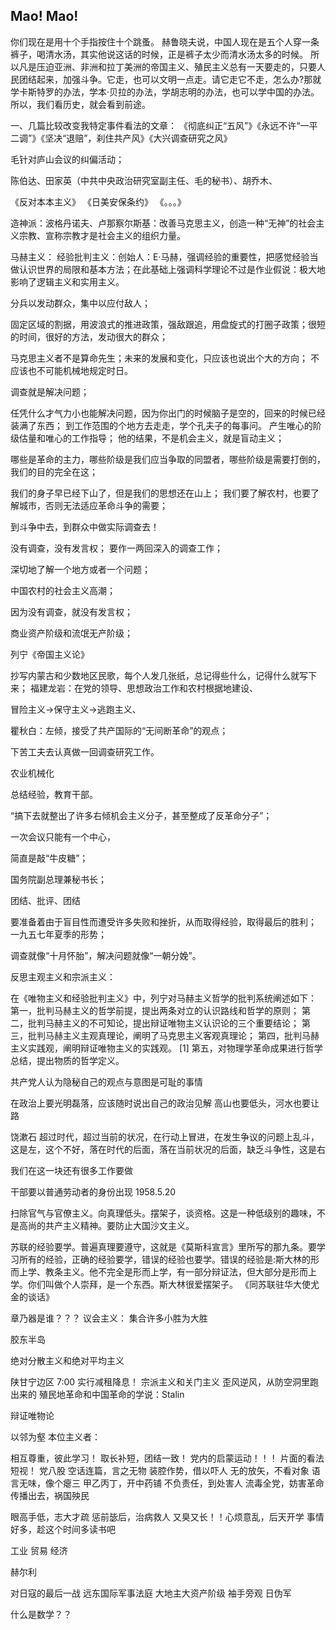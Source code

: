 ## Mao! Mao!



你们现在是用十个手指按住十个跳蚤。
赫鲁晓夫说，中国人现在是五个人穿一条裤子，喝清水汤，其实他说这话的时候，正是裤子太少而清水汤太多的时候。
所以凡是压迫亚洲、非洲和拉丁美洲的帝国主义、殖民主义总有一天要走的，只要人民团结起来，加强斗争。它走，也可以文明一点走。请它走它不走，怎么办?那就学卡斯特罗的办法，学本·贝拉的办法，学胡志明的办法，也可以学中国的办法。所以，我们看历史，就会看到前途。


一、几篇比较改变我特定事件看法的文章：
《彻底纠正“五风”》《永远不许“一平二调”》《坚决“退赔”，刹住共产风》《大兴调查研究之风》

毛针对庐山会议的纠偏活动；

陈伯达、田家英（中共中央政治研究室副主任、毛的秘书）、胡乔木、

《反对本本主义》
《日美安保条约》
《。。。》

造神派：波格丹诺夫、卢那察尔斯基：改善马克思主义，创造一种“无神”的社会主义宗教、宣称宗教才是社会主义的组织力量。

马赫主义：
经验批判主义：创始人：E·马赫，强调经验的重要性，把感觉经验当做认识世界的局限和基本方法；在此基础上强调科学理论不过是作业假说：极大地影响了逻辑主义和实用主义。

分兵以发动群众，集中以应付敌人；


固定区域的割据，用波浪式的推进政策，强敌跟追，用盘旋式的打圈子政策；很短的时间，很好的方法，发动很大的群众；

马克思主义者不是算命先生；未来的发展和变化，只应该也说出个大的方向；
不应该也不可能机械地规定时日。

调查就是解决问题；

任凭什么才气力小也能解决问题，因为你出门的时候脑子是空的，回来的时候已经装满了东西；
到工作范围的个地方去走走，学个孔夫子的每事问。
产生唯心的阶级估量和唯心的工作指导；
他的结果，不是机会主义，就是盲动主义；

哪些是革命的主力，哪些阶级是我们应当争取的同盟者，哪些阶级是需要打倒的，我们的目的完全在这；

我们的身子早已经下山了，但是我们的思想还在山上；
我们要了解农村，也要了解城市，否则无法适应革命斗争的需要；

到斗争中去，到群众中做实际调查去！

没有调查，没有发言权；
要作一两回深入的调查工作；

深切地了解一个地方或者一个问题；

中国农村的社会主义高潮；

因为没有调查，就没有发言权；

商业资产阶级和流氓无产阶级；

列宁《帝国主义论》

抄写内蒙古和少数地区民歌，每个人发几张纸，总记得些什么，记得什么就写下来；
福建龙岩：在党的领导、思想政治工作和农村根据地建设、

冒险主义->保守主义->逃跑主义、

瞿秋白：左倾，接受了共产国际的“无间断革命”的观点；

下苦工夫去认真做一回调查研究工作。

农业机械化

总结经验，教育干部。

“搞下去就整出了许多右倾机会主义分子，甚至整成了反革命分子”；

一次会议只能有一个中心，

简直是敲“牛皮糖”；

国务院副总理兼秘书长；

团结、批评、团结

要准备着由于盲目性而遭受许多失败和挫折，从而取得经验，取得最后的胜利；
一九五七年夏季的形势；


调查就像“十月怀胎”，解决问题就像“一朝分娩”。

反思主观主义和宗派主义：

在《唯物主义和经验批判主义》中，列宁对马赫主义哲学的批判系统阐述如下：
第一，批判马赫主义的哲学前提，提出两条对立的认识路线和哲学的原则；
第二，批判马赫主义的不可知论，提出辩证唯物主义认识论的三个重要结论；
第三，批判马赫主义主观真理论，阐明了马克思主义客观真理论；
第四，批判马赫主义实践观，阐明辩证唯物主义的实践观。 [1] 
第五，对物理学革命成果进行哲学总结，提出物质的哲学定义。


共产党人认为隐秘自己的观点与意图是可耻的事情

在政治上要光明磊落，应该随时说出自己的政治见解
高山也要低头，河水也要让路

饶漱石
超过时代，超过当前的状况，在行动上冒进，在发生争议的问题上乱斗，这是左，这个不好，落在时代的后面，落在当前状况的后面，缺乏斗争性，这是右

我们在这一块还有很多工作要做

干部要以普通劳动者的身份出现 1958.5.20

扫除官气与官僚主义。向真理低头。摆架子，谈资格。这是一种低级别的趣味，不是高尚的共产主义精神。要防止大国沙文主义。


苏联的经验要学。普遍真理要遵守，这就是《莫斯科宣言》里所写的那九条。要学习所有的经验，正确的经验要学，错误的经验也要学。错误的经验是:斯大林的形而上学、教条主义。他不完全是形而上学，有一部分辩证法，但大部分是形而上学。你们叫做个人崇拜，是一个东西。斯大林很爱摆架子。
《同苏联驻华大使尤金的谈话》




章乃器是谁？？？
议会主义：
集合许多小胜为大胜

胶东半岛

绝对分散主义和绝对平均主义

陕甘宁边区
7:00
实行减租降息！
宗派主义和关门主义
歪风逆风，从防空洞里跑出来的
殖民地革命和中国革命的学说：Stalin

辩证唯物论

以邻为壑
本位主义者：


相互尊重，彼此学习！
取长补短，团结一致！
党内的启蒙运动！！！
片面的看法 短视！
党八股
空话连篇，言之无物
装腔作势，借以吓人
无的放矢，不看对象
语言无味，像个瘪三
甲乙丙丁，开中药铺
不负责任，到处害人
流毒全党，妨害革命
传播出去，祸国殃民

眼高手低，志大才疏
惩前毖后，治病救人
又臭又长！！心烦意乱，后天开学
事情好多，趁这个时间多读书吧

工业 贸易 经济

赫尔利

对日寇的最后一战
远东国际军事法庭
大地主大资产阶级
袖手旁观
日伪军


什么是数学？？






